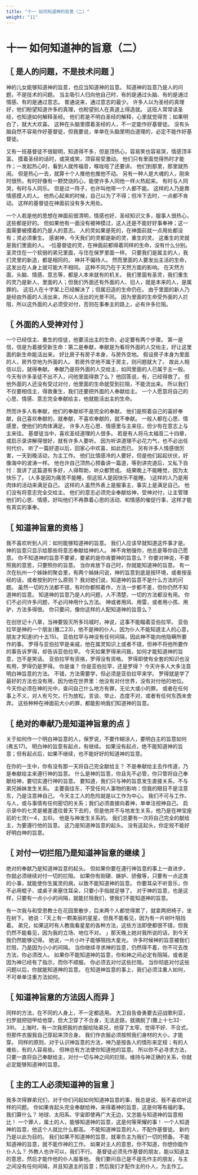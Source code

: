```yaml
---
title: "十一 如何知道神的旨意（二）"
weight: "11"
---
```


# 十一 如何知道神的旨意（二）


## 〖 是人的问题，不是技术问题 〗

神的儿女能够知道神的旨意，也应当知道神的旨意。
知道神的旨意乃是人的问题，不是技术的问题。
当主吸引人归向他自己时，有的是通过头脑、有的是通过情感、有的是通过意志。
普通说来，通过意志的最少。
许多人以为圣经的真理好，他们盼望知道许多的真理，也盼望别人在真道上得造就。
这班人常常读圣经，也知道如何解释圣经。
他们若是不明白圣经的解释，心里就觉得苦；如果明白了，就大大欢喜。
这种在头脑里摸着圣经的人，不一定能作好基督徒。
没有头脑自然不容易作好基督徒，但我要说，单单在头脑里明白道理的，必定不能作好基督徒。

又有一班基督徒不很聪明，知道得不多，但是顶热心，容易笑也容易哭，情感顶丰富。
摸着圣经的话时，或哭或笑，顶容易受激动。
他们只有里面觉得热时才能作；一发起热心时，看到人就传福音，喉咙哑了还要讲。
他们到那里，那里就热闹。
但是热心一去，就算十个人推他也推他不动。
另有一种人是大魂的人，刚来时很热，有时好像有一颗焚烧的心，能使许多人同他一样火热起来。
有时与人同哭，有时与人同乐。
但是过一阵子，也许叫他带一个人都不能。
这样的人乃是靠情感摸人的人。
他热心起来的时候，自己以为了不得；但冷下去时，一点都不肯动。
这样的基督徒在神面前没有多大用处。

一个人若是他的思想在神面前很清明，情感也好，圣经知识又多，服事人很热心，这些都是好的。
但如果他有一面没有被神摸过，这人还是不能好好事奉神；这一面需要被摸着的乃是人的意志。
人的灵如果是死的，在神面前就一点用处都没有；灵必须重生。
感谢神，今天我们的灵都是新的灵，重生的灵。
这重生的灵就是我们里面的人。
-位基督徒的灵，在神面前都得着同样的生命，没有什么分别。
圣灵住在一个软弱的弟兄里面，与住在保罗里面一样。
只要我们是属主的人，我们灵里的新造，都是相同的。
神并不偏待人。
然而里面的人要发出主活的生命，这发出在人身上就可能大不相同。
这种不同乃在于天然方面的影响。
在天然方面，头脑、情感、意志等，都是人本来就有的机关。
我们里面有圣灵，我们重生的灵乃是新人、里面的人；但我们外面还有外面的人、旧人，就是本来的人，是属罪的。
这旧人在十字架上已经解决了；但属旧造的生命仍在。
由于里面的新人乃是经由外面的人活出来，所以人活出的光景不同。
因为里面的生命受外面的人拦阻，所以这外面的人必须受对付，否则在事奉主的路上，必有许多拦阻。

## 〖 外面的人受神对付 〗

一个已经信主、重生的信徒，他要活出主的生命，必定要有两个步骤。
第一是信，信是为着接受新生命：第二是奉献，奉献是为看将外面的人交绐主，好让这里面的新生命能活出来。
好比房子有房子本身，与房外空地。
假设房子本身为里面的人，房外空地为外面的人。
若房外空地不属于房主，则问题就大了。
故此人相信以后，就得奉献。
奉献乃是将外面的人交给主，如同里面的人已属于主一般。
今天有许多圣徒不出不入，问他里面得救了么？
他回答说，有，已经得救了。
但他外面的人还没有受过对付，他里面的生命就受到拦阻，不能流出来。
所以我们不仅要相信主，得救重生，我们还要把外面的人奉献给主。
一个人愿意将自己的心思、情感、意志完全奉献给主，他就能活出主的生命。

然而许多人有奉献，他们的奉献却不是完全的奉献。
他们是照着自己的喜好奉献，自己喜欢奉献的，就奉献，不喜欢奉献的，就不奉献。
一般人都在心思、情感里，使他们的肉体满足。
许多人在心思、情感里与主来往，但少有在意志上与主来往。
基督徒当中，喜欢圣经道理的人很多。
若是有人将马太福音二十四章，或启示录讲解得很好，就有许多人要听。
因为听讲道理不必花力气，也不必出任何代价。
听了一篇好道以后，回家心中欢喜，如此而已。
另有许多人情感很厉害，一天到晚活动，为主工作。
他们比情感冷的人要好，但是他们起起伏伏，好像海中的波涛一样。
他也许自己顶热心预备讲一篇道，等到讲完道后，又私下自忖：我讲了这篇道有多好，人得帮助，听众都赞成。
结果晚上不能睡觉，因为太快乐了。
(人多是因为痛苦不能睡，但这班人是因快乐不能睡。
)这样的人乃是用肉体的活动来满足自己。
这样的人虽然外表上是服事主，事实上是满足自己。
他们没有将意志完全交给主。
他们的意志必须完全奉献给神，受神对付，让主管理他们的心思、情感，好叫他们不再靠着心思的活动、和情感的催促行事，这样才能有真实的事奉。

## 〖 知道神旨意的资格 〗

我不喜欢听到人问：如何能够知道神的旨意。
我们人应该早就知道这件事才是。
神的旨意只显示给那些将意志奉献给神的人。
神不肯勉强你，他总是等你自己愿意。
你不知道神的旨意不要紧，要紧的是你肯要神的旨意么？
你要对神说，不要照我的意思，只要照你的旨意。
当你肯放下自己时，你就能知道神的旨意。
有一次在杭州一个姊妹的聚会里，有两个姊妹问说，神的旨意到底是按环境，或者按圣经的话，或者按别的什么原则？
我对她们说，知道神的旨意不是什么方法的问题。
虽然一切的方法都不错，有时你都照着作，方法一步都不差，但你仍然不知道神的旨意。
知道神的旨意乃是人的问题，人不清楚，一切的方法都没有用。
你们不必问许多问题，不必问神用什么方法。
神或者用风、用雷，或者用小孩、用驴，方法多得很。
你只要问，像你这样的人配知道神的旨意么？

在创世记十八章，当神要毁灭所多玛城时，神说，这事不能瞄着亚伯拉罕。
亚伯拉罕是神的一个朋友(雅二23)，他不是神的仆人，因为仆人不能知道主人的心意，朋友才知道(约十五15)。
亚伯拉罕与神没有任何间隔，因此神不能向他隐瞒所要作的事。
罗得与亚伯拉罕是亲戚，他在属灵知识上或者不错，但神不将他所要作的事告诉罗得，却告诉亚伯拉罕。
今天如果罗得来问我，如何才能知道神的旨意，岂不是笑话。
亚伯拉罕有资挌，罗得没有资格。
罗得即使有全套的知识也没有用，罗得仍是罗得。
你是谁？
你是亚伯拉罕，还是罗得？
今天许多人大多注意明白神旨意的方法。
不错，方法需要学，但必须是亚伯拉罕来学。
罗得就是学了最好的方法也没有用，因为他在世界里：他没有对付世界，没有对付他的地位。
今天你必须在神的光中，查问自己什么地方有罪，无论大或小的罪。
或者在任何事上不义，对人有亏欠，行为放松，言谈、举止、态度不对，或者有任何东西未舍弃。
这些种种在神面前大小的罪，都能影响我们知道神的旨意。

## 〖 绝对的奉献乃是知道神旨意的点 〗

关于如何作一个明白神旨意的人，保罗说，不要作糊涂人，要明白主的旨意如何(弗五17)。
明白神的旨意有起点，有继续。
如果没有起点，绝不能知道神的旨意；但有起点后，如果不继续，也不能好好的知道神的旨意。

在你的一生中，你有没有那一天将自己完全献给主？
不是奉献给主去作传道，乃是奉献给主来遵行神的旨意。
什么是神的旨意，你且先不必管，你只管将自己奉献给神，要切实遵行神的旨意。
要知道，我们只与神的旨意发生直接关系，不与弟兄姊妹发生关系。
主要我往东，不受任何人事物的影响；但我的眼目不是注意东，乃是注意神自己。
今天主工人的危险就是以工作为中心。
我们不可与工作、与人，或与事情有任何密切的关系；我们必须直接向着神，单单注视神自己。
启示录中的七灵是被差遣往普天下去的，但是他并不与地发生关系，他乃是在神宝座前的七灵(一4，五6)。
他是与神发生关系的。
我们总要有一次将自己完全的献给主，为要遵行他的旨意。
这乃是知道神旨意的起头。
没有这起头，你定规不能好好明白神的旨意。

## 〖 对付一切拦阻乃是知道神旨意的继续 〗

绝对的奉献乃是知道神旨意的起头。
但如果你要在遵行神旨意的事上一直进步，你就必须继续对付一切的拦阻。
如果你有刚硬、嫉妒、骄傲等，只要有一点这类的小事，就能使你生属灵的病，以致不能知道神的旨意。
你要耳朵不听音乐，你不必用棍子、或桌子来塞住耳朵，只要小手指就足够了。
对于神的旨意，也是这样，只要有一点小小的间隔，就能拦阻我们，使我们不能知道神的旨意。

有一次我与和受恩教士在花园里散步，后来两个人都觉得累了，就拿两把椅子，坐在树下。
她说：「天上有一颗美丽的星星，但我不能看见，因为有一片树叶阻挡着。
弟兄，如果这时有人教我看星星的各种方法，这些方法即使都很不错，但我仍然不能看见，因为我的立场、地位不对。
」那天晚上她对我所说的话，到今天我仍然能够记得。
她说，一片小叶子能够阻挡大星光。
许多时候神的旨意被我们拦阻，乃是因为小小的间隔。
当你继续寻求神的旨意，仍然得不着，你不可去改方法，你必须改人。
如果你不能知道神的旨意，你和神之间必定有阻隔，或者是因为神已经有了指示，而你不顺服。
你必须去对付这些拦阻。
当你彻底对付这些问题以后，你就能知道神的旨意。
在知道神旨意的事上，我们必须注重人如何，不可单单注重方法如何。

## 〖 知道神旨意的方法因人而异 〗

同样的方法，在不同的人身上，不一定都适用。
大卫自告奋勇要去迎战歌利亚，扫罗就把铠甲给他穿，但大卫穿了不合身，无法走路，就摘脱了(撒上十七32-39)。
上海时，有一次我把我的衣服给陆弟兄，他穿了太窄，觉得不好、不合式。
但那件衣服我自己穿起来顶合身。
我们作衣服必须按照我们身材的大小，才能穿。
同样的原则，对于认识神旨意的方法，神乃是按各人的情形来定规；有的人难些，有的人容易些。
但神总有方法使你知道他的旨意。
所以你不必寻求方法，只要一直将自己奉献给主，对付一切与神之间的拦阻，维持与神正确的关系，你就必定能够知道神的旨意。

## 〖 主的工人必须知道神的旨意 〗

我多次得罪弟兄们，对于你们问起如何知道神旨意的事，我总是说，我不喜欢听这样的问题。
你如果肯起头完全奉献给神，来得着神的旨意，这是何等有福的事。
我们算什么？
地球、太阳系、宇宙即使再广大无边，又怎能与知道神的旨意相比！
一个罪人，属土的人，能够知道神的旨意，这是何等荣耀的事！
一个人知道神的旨意，他这个人就比什么都高。
不能知道神旨意的人，不配作基督徒。
新约乃是以此为目的。
我们如果不知道神的旨意，就辜负主为我们一切的预备。
不能知道神的旨意，就不能作神的工作。
如果对主人的意思，你不知道，你想你能作仆人么？
外教人也许可以，我们不行。
基督徒必须先作基督的朋友，能以知道主的意思，然后才能作他的仆人服事他。
我们要问自己是不是先作主的朋友，与主之间没有任何间隔，并且知道主的旨意；然后我们才配作主的仆人，为主作工。
